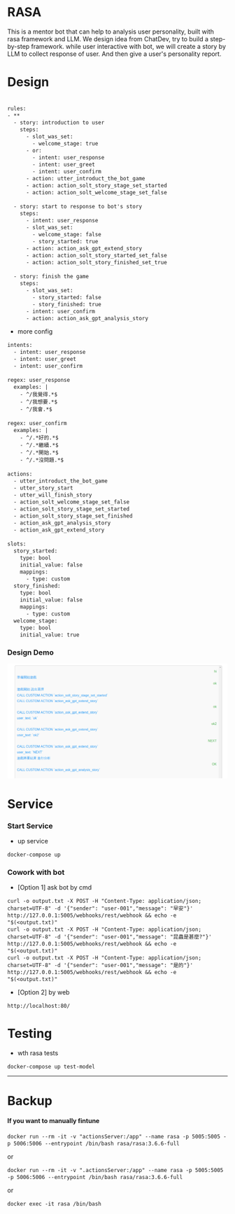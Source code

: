# RASA
This is a mentor bot that can help to analysis user personality, built with rasa framework and LLM. We design idea from ChatDev, try to build a step-by-step framework. while user interactive with bot, we will create a story by LLM to collect response of user. And then give a user's personality report. 

# Design

```

rules:
- **
  - story: introduction to user
    steps:
      - slot_was_set:
        - welcome_stage: true
      - or:
        - intent: user_response
        - intent: user_greet
        - intent: user_confirm
      - action: utter_introduct_the_bot_game
      - action: action_solt_story_stage_set_started
      - action: action_solt_welcome_stage_set_false

  - story: start to response to bot's story
    steps:
      - intent: user_response
      - slot_was_set:
        - welcome_stage: false
        - story_started: true
      - action: action_ask_gpt_extend_story
      - action: action_solt_story_started_set_false
      - action: action_solt_story_finished_set_true

  - story: finish the game 
    steps:
      - slot_was_set:
        - story_started: false
        - story_finished: true
      - intent: user_confirm
      - action: action_ask_gpt_analysis_story

```

- more config
```
intents:
  - intent: user_response
  - intent: user_greet
  - intent: user_confirm  

regex: user_response
  examples: |
    - ^/我覺得.*$
    - ^/我想要.*$
    - ^/我會.*$

regex: user_confirm
  examples: |
    - ^/.*好的.*$
    - ^/.*繼續.*$
    - ^/.*開始.*$
    - ^/.*沒問題.*$

actions:
  - utter_introduct_the_bot_game
  - utter_story_start
  - utter_will_finish_story
  - action_solt_welcome_stage_set_false
  - action_solt_story_stage_set_started
  - action_solt_story_stage_set_finished
  - action_ask_gpt_analysis_story
  - action_ask_gpt_extend_story

slots:
  story_started:
    type: bool
    initial_value: false
    mappings:
      - type: custom
  story_finished:
    type: bool
    initial_value: false
    mappings:
      - type: custom
  welcome_stage:
    type: bool
    initial_value: true

```
### Design Demo
![img](./doc/basic-structure.png)






# Service

### Start Service
- up service
```
docker-compose up
```

### Cowork with bot
- [Option 1] ask bot by cmd
```
curl -o output.txt -X POST -H "Content-Type: application/json; charset=UTF-8" -d '{"sender": "user-001","message": "早安"}'  http://127.0.0.1:5005/webhooks/rest/webhook && echo -e "$(<output.txt)"
curl -o output.txt -X POST -H "Content-Type: application/json; charset=UTF-8" -d '{"sender": "user-001","message": "昆蟲是甚麼?"}'  http://127.0.0.1:5005/webhooks/rest/webhook && echo -e "$(<output.txt)"
curl -o output.txt -X POST -H "Content-Type: application/json; charset=UTF-8" -d '{"sender": "user-001","message": "是的"}'  http://127.0.0.1:5005/webhooks/rest/webhook && echo -e "$(<output.txt)"
```

- [Option 2] by web

```
http://localhost:80/
```

# Testing
- wth rasa tests
```
docker-compose up test-model
```



----
# Backup

#### If you want to manually fintune
```
docker run --rm -it -v "actionsServer:/app" --name rasa -p 5005:5005 -p 5006:5006 --entrypoint /bin/bash rasa/rasa:3.6.6-full
```

or
```
docker run --rm -it -v ".actionsServer:/app" --name rasa -p 5005:5005 -p 5006:5006 --entrypoint /bin/bash rasa/rasa:3.6.6-full
```

or
```
docker exec -it rasa /bin/bash
```
